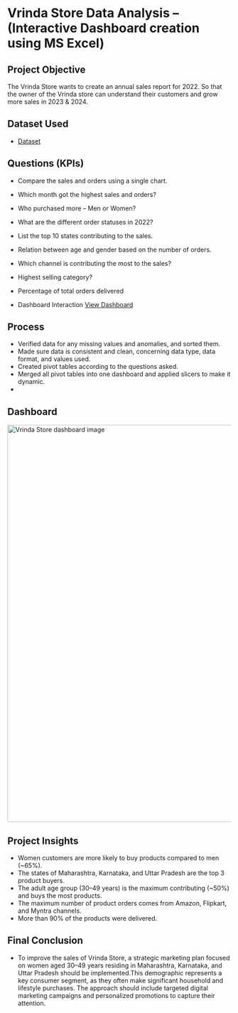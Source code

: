 # Vrinda Store Data Analysis – (Interactive Dashboard creation using MS Excel)
## Project Objective
The Vrinda Store wants to create an annual sales report for 2022. So that the owner of the Vrinda store can understand their customers and grow more sales in 2023 & 2024.

## Dataset Used
- <a href="https://github.com/RainyPrajapati/Data-Analysis-Dashboard/blob/main/Vrinda%20Store%20Data%20Analysis.xlsx">Dataset</a>

## Questions (KPIs)
-	Compare the sales and orders using a single chart.
-	Which month got the highest sales and orders?
-  Who purchased more – Men or Women?
-	What are the different order statuses in 2022?
-	List the top 10 states contributing to the sales.
-	Relation between age and gender based on the number of orders.
-	Which channel is contributing the most to the sales?
-	Highest selling category?
-	Percentage of total orders delivered

-	Dashboard Interaction <a href="https://github.com/RainyPrajapati/Data-Analysis-Dashboard/blob/main/Vrinda%20Store%20dashboard%20image.png">View Dashboard</a>

## Process
- Verified data for any missing values and anomalies, and sorted them.
- Made sure data is consistent and clean, concerning data type, data format, and values used.
- Created pivot tables according to the questions asked.
- Merged all pivot tables into one dashboard and applied slicers to make it dynamic.
- 
## Dashboard 
<img width="2616" height="894" alt="Vrinda Store dashboard image" src="https://github.com/user-attachments/assets/68811d2d-7776-4755-a1e9-f00e06109dd1" />

## Project Insights
- Women customers are more likely to buy products compared to men (~65%).
- The states of Maharashtra, Karnataka, and Uttar Pradesh are the top 3 product buyers.
- The adult age group (30–49 years) is the maximum contributing (~50%) and buys the most products.
- The maximum number of product orders comes from Amazon, Flipkart, and Myntra channels.
- More than 90% of the products were delivered.

## Final Conclusion
- To improve the sales of Vrinda Store, a strategic marketing plan focused on women aged 30–49 years residing in Maharashtra, Karnataka, and Uttar Pradesh should be implemented.This demographic represents a key consumer segment, as they often make significant household and lifestyle purchases. The approach should include targeted digital marketing campaigns and personalized promotions to capture their attention.






   

